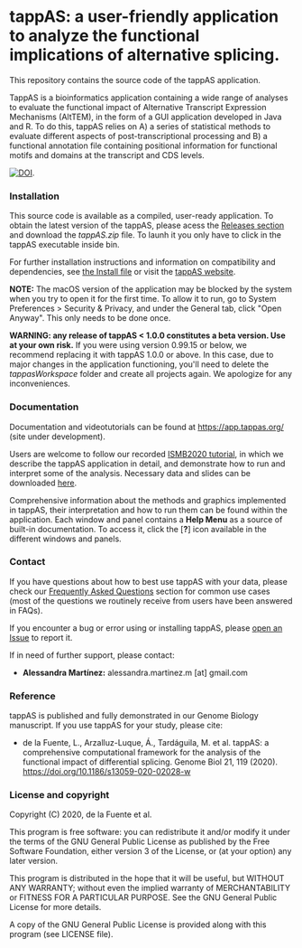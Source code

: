 # tappAS: a user-friendly application to analyze the functional implications of alternative splicing.

This repository contains the source code of the tappAS application. 

TappAS is a bioinformatics application containing a wide range of analyses to evaluate the functional
impact of Alternative Transcript Expression Mechanisms (AltTEM), in the form of a GUI application 
developed in Java and R. To do this, tappAS relies on A) a series of statistical methods to evaluate different aspects
of post-transcriptional processing and B) a functional annotation file containing positional information for functional
motifs and domains at the transcript and CDS levels.

[![DOI](https://zenodo.org/badge/255313071.svg)](https://zenodo.org/badge/latestdoi/255313071).

### Installation
This source code is available as a compiled, user-ready application.
To obtain the latest version of the tappAS, please acess the [Releases section](https://github.com/ConesaLab/tappAS/releases) 
and download the *tappAS.zip* file. To launh it you only have to click in the tappAS executable inside bin.

For further installation instructions and information on compatibility 
and dependencies, see [the Install file](https://app.tappas.org/resources/downloads/install.pdf) or visit the 
[tappAS website](https://app.tappas.org/).

**NOTE:** The macOS version of the application may be blocked by the system when you try to open it for the first time. 
To allow it to run, go to System Preferences > Security & Privacy, and under the General tab, click "Open Anyway". This only needs to be done once.

**WARNING: any release of tappAS < 1.0.0 constitutes a beta version. Use at your own risk.** 
If you were using version 0.99.15 or below, we recommend replacing it with tappAS 1.0.0 or above. 
In this case, due to major changes in the application functioning, you'll need to delete the 
*tappasWorkspace* folder and create all projects again. We apologize for any inconveniences.

### Documentation
Documentation and videotutorials can be found at https://app.tappas.org/ (site under development).

Users are welcome to follow our recorded [ISMB2020 tutorial](https://www.youtube.com/watch?reload=9&v=yUYlLOQmO1A), 
in which we describe the tappAS application in detail, and demonstrate how to run 
and interpret some of the analysis. Necessary data and slides can be downloaded [here](https://app.tappas.org/resources/downloads/tutorials/tappAS_projectData.zip).

Comprehensive information about the methods and graphics implemented in tappAS,
their interpretation and how to run them can be found within the application. Each window and panel
contains a **Help Menu** as a source of built-in documentation. To access it, 
click the [**?**] icon available in the different windows and panels.

### Contact
If you have questions about how to best use tappAS with your data, 
please check our [Frequently Asked Questions](https://app.tappas.org/faqs/) section for common use cases 
(most of the questions we routinely receive from users have been answered in FAQs).

If you encounter a bug or error using or installing tappAS, 
please [open an Issue](https://github.com/ConesaLab/tappAS/issues) to report it.

If in need of further support, please contact:
* **Alessandra Martínez:** alessandra.martinez.m [at] gmail.com

### Reference

tappAS is published and fully demonstrated in our Genome Biology manuscript. If you use tappAS for your study, please cite:

* de la Fuente, L., Arzalluz-Luque, Á., Tardáguila, M. et al. tappAS: a comprehensive computational framework for the analysis of the functional impact of differential splicing. Genome Biol 21, 119 (2020). https://doi.org/10.1186/s13059-020-02028-w

### License and copyright 
Copyright (C) 2020, de la Fuente et al.

This program is free software: you can redistribute it and/or modify
it under the terms of the GNU General Public License as published by
the Free Software Foundation, either version 3 of the License, or
(at your option) any later version.

This program is distributed in the hope that it will be useful,
but WITHOUT ANY WARRANTY; without even the implied warranty of
MERCHANTABILITY or FITNESS FOR A PARTICULAR PURPOSE.  See the
GNU General Public License for more details.

A copy of the GNU General Public License
is provided along with this program (see LICENSE file).
